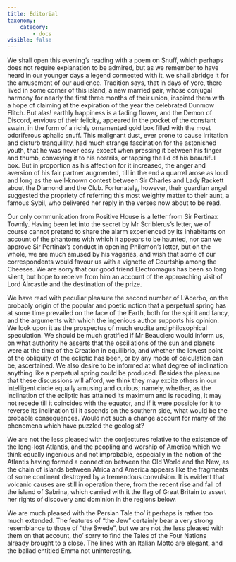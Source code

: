 ```yaml
---
title: Editorial
taxonomy:
    category:
        - docs
visible: false
---
```


We shall open this evening’s reading with a poem on Snuff, which perhaps does not require explanation to be admired, but as we remember to have heard in our younger days a legend connected with it, we shall abridge it for the amusement of our audience. Tradition says, that in days of yore, there lived in some corner of this island, a new married pair, whose conjugal harmony for nearly the first three months of their union, inspired them with a hope of claiming at the expiration of the year the celebrated Dunmow Flitch. But alas! earthly happiness is a fading flower, and the Demon of Discord, envious of their felicity, appeared in the pocket of the constant swain, in the form of a richly ornamented gold box filled with the most odoriferous aphalic snuff. This malignant dust, ever prone to cause irritation and disturb tranquillity, had much strange fascination for the astonished youth, that he was never easy except when pressing it between his finger and thumb, conveying it to his nostrils, or tapping the lid of his beautiful box. But in proportion as his affection for it increased, the anger and aversion of his fair partner augmented, till in the end a quarrel arose as loud and long as the well-known contest between Sir Charles and Lady Rackett about the Diamond and the Club. Fortunately, however, their guardian angel suggested the propriety of referring this most weighty matter to their aunt, a famous Sybil, who delivered her reply in the verses now about to be read.

Our only communication from Positive House is a letter from Sir Pertinax Townly. Having been let into the secret by Mr Scriblerus’s letter, we of course cannot pretend to share the alarm experienced by its inhabitants on account of the phantoms with which it appears to be haunted, nor can we approve Sir Pertinax’s conduct in opening Philemon’s letter, but on the whole, we are much amused by his vagaries, and wish that some of our correspondents would favour us with a vignette of Courtship among the Cheeses. We are sorry that our good friend Electromagus has been so long silent, but hope to receive from him an account of the approaching visit of Lord Aircastle and the destination of the prize.

We have read with peculiar pleasure the second number of L’Acerbo, on the probably origin of the popular and poetic notion that a perpetual spring has at some time prevailed on the face of the Earth, both for the spirit and fancy, and the arguments with which the ingenious author supports his opinion. We look upon it as the prospectus of much erudite and philosophical speculation. We should be much gratified if Mr Beauclerc would inform us, on what authority he asserts that the oscillations of the sun and planets were at the time of the Creation in equilibrio, and whether the lowest point of the obliquity of the ecliptic has been, or by any mode of calculation can be, ascertained. We also desire to be informed at what degree of inclination anything like a perpetual spring could be produced. Besides the pleasure that these discussions will afford, we think they may excite others in our intelligent circle equally amusing and curious; namely, whether, as the inclination of the ecliptic has attained its maximum and is receding, it may not recede till it coincides with the equator, and if it were possible for it to reverse its inclination till it ascends on the southern side, what would be the probable consequences. Would not such a change account for many of the phenomena which have puzzled the geologist?

We are not the less pleased with the conjectures relative to the existence of the long-lost Atlantis, and the peopling and worship of America which we think equally ingenious and not improbable, especially in the notion of the Atlantis having formed a connection between the Old World and the New, as the chain of islands between Africa and America appears like the fragments of some continent destroyed by a tremendous convulsion. It is evident that volcanic causes are still in operation there, from the recent rise and fall of the island of Sabrina, which carried with it the flag of Great Britain to assert her rights of discovery and dominion in the regions below.

We are much pleased with the Persian Tale tho’ it perhaps is rather too much extended. The features of “the Jew” certainly bear a very strong resemblance to those of “the Swede”, but we are not the less pleased with them on that account, tho’ sorry to find the Tales of the Four Nations already brought to a close. The lines with an Italian Motto are elegant, and the ballad entitled Emma not uninteresting.